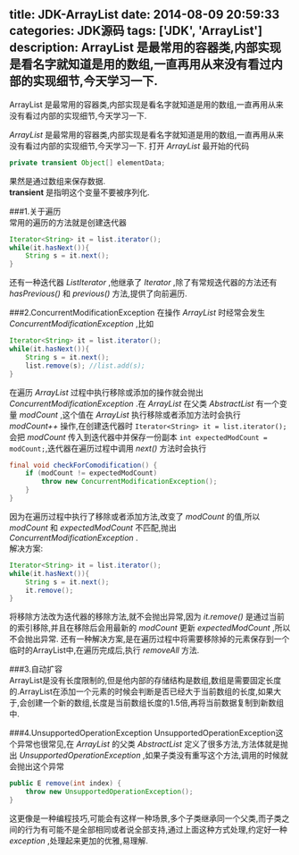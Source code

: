 title: JDK-ArrayList
date: 2014-08-09 20:59:33
categories: JDK源码
tags: ['JDK', 'ArrayList']
description: ArrayList 是最常用的容器类,内部实现是看名字就知道是用的数组,一直再用从来没有看过内部的实现细节,今天学习一下.
---
ArrayList 是最常用的容器类,内部实现是看名字就知道是用的数组,一直再用从来没有看过内部的实现细节,今天学习一下.
<!--more-->
*ArrayList* 是最常用的容器类,内部实现是看名字就知道是用的数组,一直再用从来没有看过内部的实现细节,今天学习一下.
打开 *ArrayList* 最开始的代码
```java
private transient Object[] elementData;
```
果然是通过数组来保存数据.    
**transient** 是指明这个变量不要被序列化.

###1.关于遍历  
常用的遍历的方法就是创建迭代器
```java
Iterator<String> it = list.iterator();
while(it.hasNext()){
    String s = it.next();
}
```  
还有一种迭代器 *ListIterator* ,他继承了 *Iterator* ,除了有常规迭代器的方法还有 *hasPrevious()* 和 *previous()* 方法,提供了向前遍历.

###2.ConcurrentModificationException
在操作 *ArrayList* 时经常会发生 *ConcurrentModificationException* ,比如
```java
Iterator<String> it = list.iterator();
while(it.hasNext()){
    String s = it.next();
    list.remove(s); //list.add(s);
}
```
在遍历 *ArrayList* 过程中执行移除或添加的操作就会抛出 *ConcurrentModificationException* .在 *ArrayList* 在父类 *AbstractList* 有一个变量 *modCount* ,这个值在 *ArrayList* 执行移除或者添加方法时会执行 *modCount++* 操作,在创建迭代器时 `Iterator<String> it = list.iterator();` 会把 *modCount* 传入到迭代器中并保存一份副本 `int expectedModCount = modCount;`,迭代器在遍历过程中调用 *next()* 方法时会执行
```java
final void checkForComodification() {
	if (modCount != expectedModCount)
	    throw new ConcurrentModificationException();
    }
}
```
因为在遍历过程中执行了移除或者添加方法,改变了 *modCount* 的值,所以 *modCount* 和 *expectedModCount* 不匹配,抛出 *ConcurrentModificationException* .  
解决方案:  
```java
Iterator<String> it = list.iterator();
while(it.hasNext()){
    String s = it.next();
    it.remove(); 
}
```
将移除方法改为迭代器的移除方法,就不会抛出异常,因为 *it.remove()* 是通过当前的索引移除,并且在移除后会用最新的 *modCount* 更新 *expectedModCount* ,所以不会抛出异常.
还有一种解决方案,是在遍历过程中将需要移除掉的元素保存到一个临时的ArrayList中,在遍历完成后,执行 *removeAll* 方法. 

###3.自动扩容  
ArrayList是没有长度限制的,但是他内部的存储结构是数组,数组是需要固定长度的.ArrayList在添加一个元素的时候会判断是否已经大于当前数组的长度,如果大于,会创建一个新的数组,长度是当前数组长度的1.5倍,再将当前数据复制到新数组中.  

###4.UnsupportedOperationException
UnsupportedOperationException这个异常也很常见,在 *ArrayList* 的父类 *AbstractList* 定义了很多方法,方法体就是抛出 *UnsupportedOperationException* ,如果子类没有重写这个方法,调用的时候就会抛出这个异常
```java
public E remove(int index) {
    throw new UnsupportedOperationException();
}
```
这更像是一种编程技巧,可能会有这样一种场景,多个子类继承同一个父类,而子类之间的行为有可能不是全部相同或者说全部支持,通过上面这种方式处理,约定好一种 *exception* ,处理起来更加的优雅,易理解.